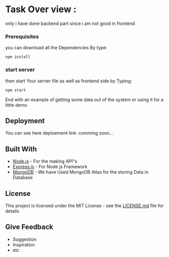 <!-- @format -->

# Task Over view :

only i have done backend part since i am not good in frontend

### Prerequisites

you can download all the Dependencies By type:

```
npm install
```

### start server

then start Your server file as well as frontend side by Typing:

```
npm start
```

End with an example of getting some data out of the system or using it for a little demo

## Deployment

You can see here deploement link: comming soon...

## Built With

- [Node.js](https://nodejs.org/en/docs/) - For the making API"s
- [Express.js](https://expressjs.com/) - For Node js Framework
- [MongoDB](https://www.mongodb.com/) - We have Used MongoDB Atlas for the storing Data in Database

## License

This project is licensed under the MIT License - see the [LICENSE.md](LICENSE.md) file for details

## Give Feedback

- Suggestion
- Inspiration
- etc
